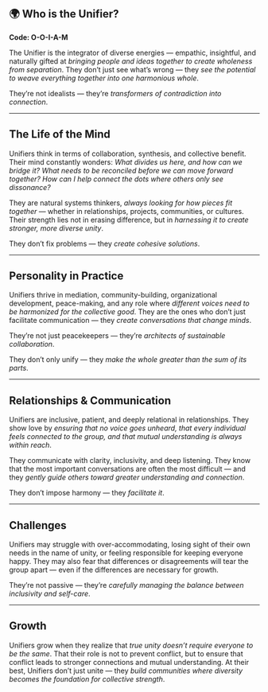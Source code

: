 ## 🌍 Who is the Unifier?  
**Code: O-O-I-A-M**

The Unifier is the integrator of diverse energies — empathic, insightful, and naturally gifted at *bringing people and ideas together to create wholeness from separation*. They don’t just see what’s wrong — they *see the potential to weave everything together into one harmonious whole*.

They’re not idealists — they’re *transformers of contradiction into connection*.

---

## The Life of the Mind

Unifiers think in terms of collaboration, synthesis, and collective benefit. Their mind constantly wonders: *What divides us here, and how can we bridge it? What needs to be reconciled before we can move forward together? How can I help connect the dots where others only see dissonance?*

They are natural systems thinkers, *always looking for how pieces fit together* — whether in relationships, projects, communities, or cultures. Their strength lies not in erasing difference, but in *harnessing it to create stronger, more diverse unity*.

They don’t fix problems — they *create cohesive solutions*.

---

## Personality in Practice

Unifiers thrive in mediation, community-building, organizational development, peace-making, and any role where *different voices need to be harmonized for the collective good*. They are the ones who don’t just facilitate communication — they *create conversations that change minds*.

They’re not just peacekeepers — they’re *architects of sustainable collaboration*.

They don’t only unify — they *make the whole greater than the sum of its parts*.

---

## Relationships & Communication

Unifiers are inclusive, patient, and deeply relational in relationships. They show love by *ensuring that no voice goes unheard, that every individual feels connected to the group, and that mutual understanding is always within reach*.

They communicate with clarity, inclusivity, and deep listening. They know that the most important conversations are often the most difficult — and they *gently guide others toward greater understanding and connection*.

They don’t impose harmony — they *facilitate it*.

---

## Challenges

Unifiers may struggle with over-accommodating, losing sight of their own needs in the name of unity, or feeling responsible for keeping everyone happy. They may also fear that differences or disagreements will tear the group apart — even if the differences are necessary for growth.

They’re not passive — they’re *carefully managing the balance between inclusivity and self-care*.

---

## Growth

Unifiers grow when they realize that *true unity doesn’t require everyone to be the same*. That their role is not to prevent conflict, but to ensure that conflict leads to stronger connections and mutual understanding. At their best, Unifiers don’t just unite — they *build communities where diversity becomes the foundation for collective strength*.
